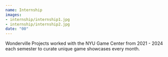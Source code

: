 ```yaml
---
name: Internship
images:
- internship/internship1.jpg
- internship/internship2.jpg
date: "00"
---
```


Wonderville Projects worked with the NYU Game Center from 2021 - 2024 each semester to curate unique game showcases every month.